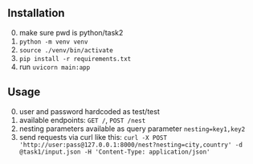 ## Installation
0. make sure pwd is python/task2
1. `python -m venv venv`
2. `source ./venv/bin/activate`
3. `pip install -r requirements.txt`
4. run `uvicorn main:app`

## Usage
0. user and password hardcoded as test/test
1. available endpoints: `GET /`, `POST /nest`
2. nesting parameters available as query parameter `nesting=key1,key2`
3. send requests via curl like this: `curl -X POST 'http://user:pass@127.0.0.1:8000/nest?nesting=city,country' -d @task1/input.json -H 'Content-Type: application/json'`
